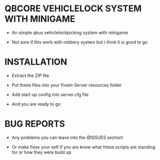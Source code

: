 # QBCORE VEHICLELOCK SYSTEM WITH MINIGAME
  
  * An simple qbus vehiclelockpicking system with minigame
  
  * Not sure if this work with robbery system but i think it is good to go
 
# INSTALLATION
 
  * Extract the ZIP file 
  
  * Put these files into your Fivem Server resources folder
  
  * Add start up config into server.cfg file 
  
  * And you are ready to go
  
  
# BUG REPORTS

 * Any problems you can leave into the @ISSUES section!
 
 * Or make fixes your self if you are  know what these scripts are standing for or how they were build up
  
  
